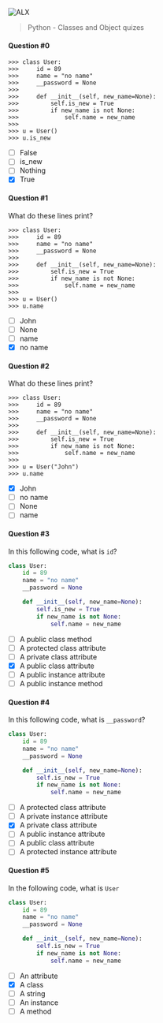 ![ALX](https://assets.imaginablefutures.com/media/images/ALX_Logo.max-200x150.png)

> Python - Classes and Object quizes

#### Question #0

```
>>> class User:
>>>     id = 89
>>>     name = "no name"
>>>     __password = None
>>>
>>>     def __init__(self, new_name=None):
>>>         self.is_new = True
>>>         if new_name is not None:
>>>             self.name = new_name
>>>
>>> u = User()
>>> u.is_new

```

- [ ] False
- [ ] is_new
- [ ] Nothing
- [x] True

#### Question #1

What do these lines print?

```
>>> class User:
>>>     id = 89
>>>     name = "no name"
>>>     __password = None
>>>
>>>     def __init__(self, new_name=None):
>>>         self.is_new = True
>>>         if new_name is not None:
>>>             self.name = new_name
>>>
>>> u = User()
>>> u.name
```

- [ ] John
- [ ] None
- [ ] name
- [x] no name

#### Question #2

What do these lines print?

```
>>> class User:
>>>     id = 89
>>>     name = "no name"
>>>     __password = None
>>>
>>>     def __init__(self, new_name=None):
>>>         self.is_new = True
>>>         if new_name is not None:
>>>             self.name = new_name
>>>
>>> u = User("John")
>>> u.name
```

- [x] John
- [ ] no name
- [ ] None
- [ ] name

#### Question #3

In this following code, what is `id`?

```python
class User:
    id = 89
    name = "no name"
    __password = None

    def __init__(self, new_name=None):
        self.is_new = True
        if new_name is not None:
            self.name = new_name
```

- [ ] A public class method
- [ ] A protected class attribute
- [ ] A private class attribute
- [x] A public class attribute
- [ ] A public instance attribute
- [ ] A public instance method

#### Question #4

In this following code, what is `__password`?

```python
class User:
    id = 89
    name = "no name"
    __password = None

    def __init__(self, new_name=None):
        self.is_new = True
        if new_name is not None:
            self.name = new_name
```

- [ ] A protected class attribute
- [ ] A private instance attribute
- [x] A private class attribute
- [ ] A public instance attribute
- [ ] A public class attribute
- [ ] A protected instance attribute

#### Question #5

In the following code, what is `User`

```python
class User:
    id = 89
    name = "no name"
    __password = None

    def __init__(self, new_name=None):
        self.is_new = True
        if new_name is not None:
            self.name = new_name
```

- [ ] An attribute
- [x] A class
- [ ] A string
- [ ] An instance
- [ ] A method
